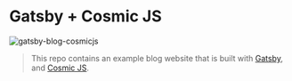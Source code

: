 # Gatsby + Cosmic JS

![gatsby-blog-cosmicjs](static/thumbnail.png "The index page of the starter blog")

> This repo contains an example blog website that is built with [Gatsby](https://www.gatsbyjs.org/), and [Cosmic JS](https://www.cosmicjs.com).


